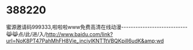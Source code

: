 # 388220
蜜源邀请码999333,啦啦啦www免费高清在线动漫----------------------------😹😹点/此/进/入/http://www.baidu.com/link?url=NoK8PT47PahMhFH8Vie_jnciyIKNTTtVBQKpill6udK&amp;wd
